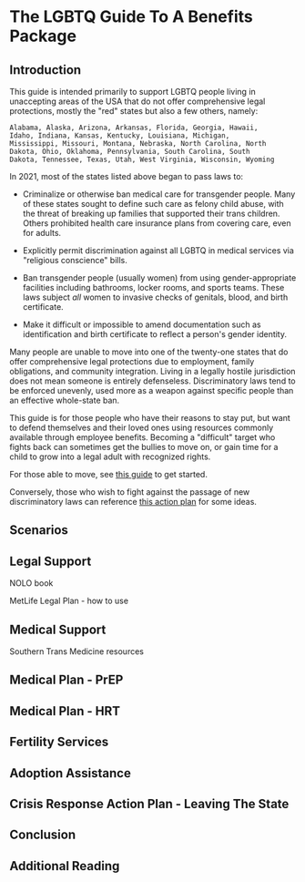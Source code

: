 The LGBTQ Guide To A Benefits Package
=====================================

Introduction
------------

This guide is intended primarily to support LGBTQ people living in
unaccepting areas of the USA that do not offer comprehensive legal
protections, mostly the "red" states but also a few others, namely:

    Alabama, Alaska, Arizona, Arkansas, Florida, Georgia, Hawaii,
    Idaho, Indiana, Kansas, Kentucky, Louisiana, Michigan,
    Mississippi, Missouri, Montana, Nebraska, North Carolina, North
    Dakota, Ohio, Oklahoma, Pennsylvania, South Carolina, South
    Dakota, Tennessee, Texas, Utah, West Virginia, Wisconsin, Wyoming

In 2021, most of the states listed above began to pass laws to:

* Criminalize or otherwise ban medical care for transgender people.
  Many of these states sought to define such care as felony child
  abuse, with the threat of breaking up families that supported their
  trans children.  Others prohibited health care insurance plans from
  covering care, even for adults.

* Explicitly permit discrimination against all LGBTQ in medical
  services via "religious conscience" bills.

* Ban transgender people (usually women) from using gender-appropriate
  facilities including bathrooms, locker rooms, and sports teams.
  These laws subject _all_ women to invasive checks of genitals,
  blood, and birth certificate.

* Make it difficult or impossible to amend documentation such as
  identification and birth certificate to reflect a person's gender
  identity.

Many people are unable to move into one of the twenty-one states that
do offer comprehensive legal protections due to employment, family
obligations, and community integration.  Living in a legally hostile
jurisdiction does not mean someone is entirely defenseless.
Discriminatory laws tend to be enforced unevenly, used more as a
weapon against specific people than an effective whole-state ban.

This guide is for those people who have their reasons to stay put, but
want to defend themselves and their loved ones using resources
commonly available through employee benefits.  Becoming a "difficult"
target who fights back can sometimes get the bullies to move on, or
gain time for a child to grow into a legal adult with recognized
rights.

For those able to move, see [this
guide](https://github.com/fight-against-hate/fight-against-hate/blob/master/manuals/lgbtq-moving-guide.md)
to get started.

Conversely, those who wish to fight against the passage of new
discriminatory laws can reference [this action
plan](https://github.com/fight-against-hate/fight-against-hate/blob/master/action-plans/What-You-Can-Do-To-Help-Stop-The-Anti-LGBTQ-Backlash.md)
for some ideas.



Scenarios
---------









Legal Support
-------------

NOLO book

MetLife Legal Plan - how to use




Medical Support
---------------

Southern Trans Medicine resources



Medical Plan - PrEP
-------------------




Medical Plan - HRT
------------------




Fertility Services
------------------




Adoption Assistance
-------------------




Crisis Response Action Plan - Leaving The State
-----------------------------------------------





Conclusion
----------



Additional Reading
------------------
